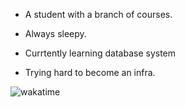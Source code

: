 - A student with a branch of courses.

- Always sleepy.

- Currtently learning database system

- Trying hard to become an infra.

![wakatime](https://github-readme-stats.vercel.app/api/wakatime?username=noneback&&layout=compact)
